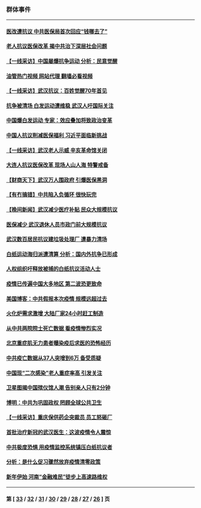 ### 群体事件
---
#### [医改遭抗议 中共医保局首次回应“钱哪去了”](../../pages/ncid279/n13938290.md?02260845) 
#### [老人抗议医保改革 揭中共治下深层社会问题](../../pages/ncid279/n13934963.md?02260845) 
#### [【一线采访】中国屡爆抗争运动 分析：民意觉醒](../../pages/ncid279/n13934024.md?02260845) 
#### [油管热门视频 网站代理 翻墙必看视频](http://138.2.39.72:81/youtube.html?epic-marker?02260845)
#### [【一线采访】武汉抗议：百姓觉醒70年首见](../../pages/ncid279/n13931265.md?02260845) 
#### [抗争被清场 白发运动遭维稳 武汉人吁国际关注](../../pages/ncid279/n13931147.md?02260845) 
#### [中国爆白发运动 专家：效应叠加将致政治变革](../../pages/ncid279/n13931004.md?02260845) 
#### [中国人抗议削减医保福利 习近平面临新挑战](../../pages/ncid279/n13930530.md?02260845) 
#### [【一线采访】武汉老人示威 辛亥革命馆关闭](../../pages/ncid279/n13930368.md?02260845) 
#### [大连人抗议医保改革 现场人山人海 特警戒备](../../pages/ncid279/n13930248.md?02260845) 
#### [【财商天下】武汉万人围政府 引爆医保黑洞](../../pages/ncid279/n13927281.md?02260845) 
#### [【有冇搞错】中共陷入负循环 很快玩完](../../pages/ncid279/n13926140.md?02260845) 
#### [【晚间新闻】武汉减少医疗补贴 民众大规模抗议](../../pages/ncid279/n13925524.md?02260845) 
#### [医保减少 武汉退休人员市政门前大规模抗议](../../pages/ncid279/n13925389.md?02260845) 
#### [武汉数百居民抗议建垃圾处理厂 遭暴力清场](../../pages/ncid279/n13922269.md?02260845) 
#### [白纸运动海归派遭清算 分析：国内外抗争已形成](../../pages/ncid279/n13919416.md?02260845) 
#### [人权组织吁释放被捕的白纸抗议活动人士](../../pages/ncid279/n13917517.md?02260845) 
#### [疫情已传遍中国大多地区 第二波恐更致命](../../pages/ncid279/n13914332.md?02260845) 
#### [美国博客：中共假报本次疫情 规模远超过去](../../pages/ncid279/n13912604.md?02260845) 
#### [火化炉需求激增 大陆厂家24小时赶工制造](../../pages/ncid279/n13912205.md?02260845) 
#### [从中共两院院士死亡数据 看疫情惨烈实况](../../pages/ncid279/n13910619.md?02260845) 
#### [北京重症肌无力患者曝染疫后求医的恐怖经历](../../pages/ncid279/n13909480.md?02260845) 
#### [中共疫亡数据从37人突增到6万 备受质疑](../../pages/ncid279/n13907051.md?02260845) 
#### [中国现“二次感染”老人重症率高 引发关注](../../pages/ncid279/n13906493.md?02260845) 
#### [卫星图揭中国殡仪馆人潮 告别亲人只有2分钟](../../pages/ncid279/n13904053.md?02260845) 
#### [博明：中共为巩固政权 罔顾全球公共卫生](../../pages/ncid279/n13901752.md?02260845) 
#### [【一线采访】重庆保供药企突裁员 员工怒砸厂](../../pages/ncid279/n13901673.md?02260845) 
#### [首批治疗新冠的武汉医生：这波疫情令人震惊](../../pages/ncid279/n13900313.md?02260845) 
#### [中共极度恐惧 用疫情监控系统镇压白纸抗议者](../../pages/ncid279/n13900225.md?02260845) 
#### [分析：是什么促习骤然放弃疫情清零政策](../../pages/ncid279/n13899652.md?02260845) 
#### [新年伊始 河南“金融难民”徒步上高速路维权](../../pages/ncid279/n13897842.md?02260845) 

---
#### 第 [ [33](./33.md?02260845) / [32](./32.md?02260845) / [31](./31.md?02260845) / [30](./30.md?02260845) / [29](./29.md?02260845) / [28](./28.md?02260845) / [27](./27.md?02260845) / [26](./26.md?02260845) ] 页
